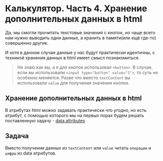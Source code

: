 # Калькулятор. Часть 4. Хранение дополнительных данных в html

Да, мы смогли прочитать текстовые значения с кнопок, но чаще всего нам нужно
выводить одни данные, а хранить в памяти(или ещё где-то) совершенно другие.

И хотя в данном случае данные у нас будут практически идентичны, с техникой
хранения данных в html имеет смысл познакомиться.
 
> Не знаю как вы, а я для кнопок использовал `<button>`.
> В случае, если вы использовали `<input type="button" value="1">`, 
то суть не особенно меняется. Разве что вместо `textContent` вы использовали
`value` для получения значения кнопки. 

## Хранение дополнительных данных в html
В атрибутах html можно задавать практически что угодно, но есть атрибут,
с помощью которого мы на первых порах будем решать поставленную задачу - 
[data attributes](https://developer.mozilla.org/ru/docs/Web/Guide/HTML/Using_data_attributes)


## Задача

Вместо получения данных из `textContent` или `value` читать 
`операции` и `цифры` из data атрибутов.